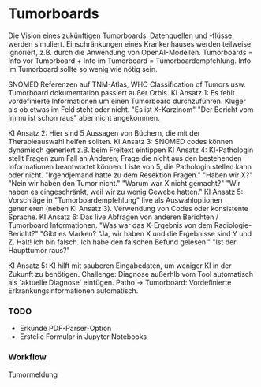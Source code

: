 # Tumorboards 
Die Vision eines zukünftigen Tumorboards.
Datenquellen und -flüsse werden simuliert.
Einschränkungen eines Krankenhauses werden teilweise ignoriert, z.B. durch die Anwendung von OpenAI-Modellen.
Tumorboards = Info vor Tumorboard + Info im Tumorboard = Tumorboardempfehlung. Info im Tumorboard sollte so wenig wie nötig sein.

SNOMED
Referenzen auf TNM-Atlas, WHO Classification of Tumors usw.
Tumorboard dokumentation passiert außer Orbis.
KI Ansatz 1: Es fehlt vordefinierte Informationen um einen Tumorboard durchzuführen. Kluger als ob etwas im Feld steht oder nicht.
    "Es ist X-Karzinom" "Der Bericht vom Immu ist schon raus" aber nicht angekommen.

KI Ansatz 2: Hier sind 5 Aussagen von Büchern, die mit der Therapieauswahl helfen sollten.
KI Ansatz 3: SNOMED codes können dynamisch generiert z.B. beim Freitext eintippen
KI Ansatz 4: KI-Pathologin stellt Fragen zum Fall an Anderen; Frage die nicht aus den bestehenden Informationen beantwortet können. Liste von 5, die Pathologin stellen kann oder nicht.
    "Irgendjemand hatte zu dem Resektion Fragen."
    "Haben wir X?" "Nein wir haben den Tumor nicht."
    "Warum war X nicht gemacht?" "Wir haben es eingeschränkt, weil wir zu wenig Gewebe hatten."
KI Ansatz 5: Vorschläge in "Tumorboardempfehlung" live als Auswahloptionen generieren (neben KI Ansatz 3). Verwendung von Codes oder konsistente Sprache.
KI Ansatz 6: Das live Abfragen von anderen Berichten / Tumorboard Informationen.
    "Was war das X-Ergebnis von dem Radiologie-Bericht?"
    "Gibt es Marken? "Ja, wir haben X und die Ergebnisse sind Y und Z. Halt! Ich bin falsch. Ich habe den falschen Befund gelesen."
    "Ist der Haupttumor raus?"

KI Ansatz 5: KI hilft mit sauberen Eingabedaten, um weniger KI in der Zukunft zu benötigen.
Challenge: Diagnose außerhlb vom Tool automatisch als 'aktuelle Diagnose' einfügen.
Patho -> Tumorboard: Vordefinierte Erkrankungsinformationen automatisch.
 

### TODO
- Erkünde PDF-Parser-Option
- Erstelle Formular in Jupyter Notebooks

### Workflow
Tumormeldung